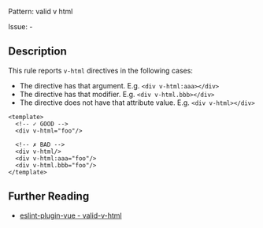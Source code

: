 Pattern: valid v html

Issue: -

## Description

This rule reports `v-html` directives in the following cases:

- The directive has that argument. E.g. `<div v-html:aaa></div>`
- The directive has that modifier. E.g. `<div v-html.bbb></div>`
- The directive does not have that attribute value. E.g. `<div v-html></div>`

<eslint-code-block :rules="{'vue/valid-v-html': ['error']}">

```vue
<template>
  <!-- ✓ GOOD -->
  <div v-html="foo"/>

  <!-- ✗ BAD -->
  <div v-html/>
  <div v-html:aaa="foo"/>
  <div v-html.bbb="foo"/>
</template>
```

</eslint-code-block>

## Further Reading

* [eslint-plugin-vue - valid-v-html](https://eslint.vuejs.org/rules/valid-v-html.html)
